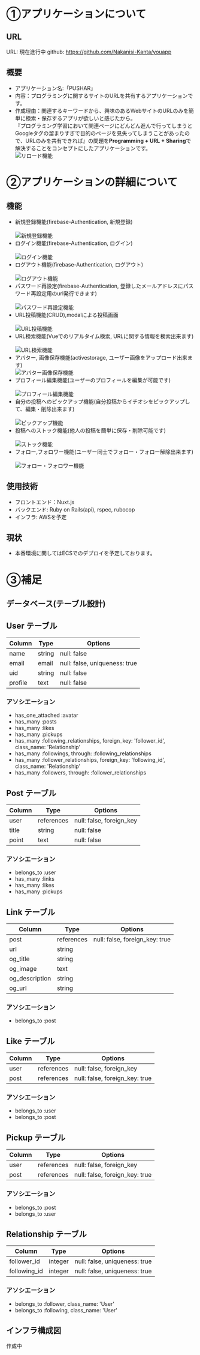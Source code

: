 # ①アプリケーションについて
## URL
URL:  現在進行中
github: https://github.com/Nakanisi-Kanta/youapp
## 概要
- アプリケーション名:「PUSHAR」
- 内容：プログラミングに関するサイトのURLを共有するアプリケーションです。
- 作成理由：関連するキーワードから、興味のあるWebサイトのURLのみを簡単に検索・保存するアプリが欲しいと感じたから。<br>『プログラミング学習において関連ページにどんどん進んで行ってしまうとGoogleタグの溜まりすぎで目的のページを見失ってしまうことがあったので、URLのみを共有できれば』の問題を**Programming + URL + Sharing**で解決することをコンセプトにしたアプリケーションです。<br>
![リロード機能](https://user-images.githubusercontent.com/35006561/91413161-aed96a80-e885-11ea-89a8-dcf338d116b3.gif)



# ②アプリケーションの詳細について
## 機能
- 新規登録機能(firebase-Authentication, 新規登録)<br><br>
![新規登録機能](https://gyazo.com/ad295d675060bbf4356320ec69a5c3df.gif)
- ログイン機能(firebase-Authentication, ログイン)<br><br>
![ログイン機能](https://gyazo.com/535fdcbc50e3b9710c17b7923c916609.gif)
- ログアウト機能(firebase-Authentication, ログアウト)<br><br>
![ログアウト機能](https://gyazo.com/528a8de7cc8e558a91f53e40f72241c6.gif)
- パスワード再設定(firebase-Authentication, 登録したメールアドレスにパスワード再設定用のurl発行できます)<br><br>
![パスワード再設定機能](https://gyazo.com/1bc73525b7caab26b293e53f16b7e63e.gif)
- URL投稿機能(CRUD),modalによる投稿画面<br><br>
![URL投稿機能](https://gyazo.com/a76b109fef5e4b5e6d18139a6ba05188.gif)
- URL検索機能(Vueでのリアルタイム検索, URLに関する情報を検索出来ます)<br><br>
![URL検索機能](https://gyazo.com/745d770be5a26a9aa4bd50d69782b387.gif)
- アバター, 画像保存機能(activestorage, ユーザー画像をアップロード出来ます)<br>
![アバター画像保存機能](https://gyazo.com/d945c09a2e5d2d24fd91298151656d2d.gif)
- プロフィール編集機能(ユーザーのプロフィールを編集が可能です)<br><br>
![プロフィール編集機能](https://gyazo.com/585c32b44dd14120077cf4fffe8f077e.gif)
- 自分の投稿へのピックアップ機能(自分投稿からイチオシをピックアップして、編集・削除出来ます)<br><br>
![ピックアップ機能](https://user-images.githubusercontent.com/35006561/91411711-ad0ea780-e883-11ea-88df-48a7ebd976c0.gif)
- 投稿へのストック機能(他人の投稿を簡単に保存・削除可能です)<br><br>
![ストック機能](https://gyazo.com/df2a1b29a8c3c283f1d34f6981f3b190.gif)
- フォロー,フォロワー機能(ユーザー同士でフォロー・フォロー解除出来ます)<br><br>
![フォロー・フォロワー機能](https://gyazo.com/8a2d435b93842b6c4ad41fdf890729d7.gif)

## 使用技術
- フロントエンド：Nuxt.js
- バックエンド: Ruby on Rails(api), rspec, rubocop
- インフラ: AWSを予定

## 現状
- 本番環境に関してはECSでのデプロイを予定しております。

# ③補足
## データベース(テーブル設計)
## User テーブル

| Column           | Type   | Options                       |
| ---------------- | ------ | ----------------------------- |
| name             | string | null: false                   |
| email            | email  | null: false, uniqueness: true |
| uid              | string | null: false                   |
| profile          | text   | null: false                   |


### アソシエーション

- has_one_attached :avatar
- has_many :posts
- has_many :likes
- has_many :pickups
- has_many :following_relationships, foreign_key: 'follower_id', class_name: 'Relationship'
- has_many :followings, through: :following_relationships
- has_many :follower_relationships, foreign_key: 'following_id', class_name: 'Relationship'
- has_many :followers, through: :follower_relationships

## Post テーブル

| Column         | Type       | Options                  |
| -------------- | ---------- | ------------------------ |
| user           | references | null: false, foreign_key |
| title          | string     | null: false              |
| point          | text       | null: false              |

### アソシエーション

- belongs_to :user
- has_many :links
- has_many :likes
- has_many :pickups

## Link テーブル

| Column        | Type       | Options                        |
| ------------- | ---------- | ------------------------------ |
| post          | references | null: false, foreign_key: true |
| url           | string     |                                |
| og_title      | string     |                                |
| og_image      | text       |                                |
| og_description| string     |                                |
| og_url        | string     |                                |

### アソシエーション

- belongs_to :post


## Like テーブル

| Column        | Type       | Options                        |
| ------------- | ---------- | ------------------------------ |
| user          | references | null: false, foreign_key       |
| post          | references | null: false, foreign_key: true | 

### アソシエーション

- belongs_to :user
- belongs_to :post


## Pickup テーブル

| Column        | Type       | Options                        |
| ------------- | ---------- | -----------------------------  |
| user          | references | null: false, foreign_key       |
| post          | references | null: false, foreign_key: true | 

### アソシエーション

- belongs_to :post
- belongs_to :user

## Relationship テーブル

| Column        | Type       | Options                        |
| ------------- | ---------- | -----------------------------  |
| follower_id   | integer    | null: false, uniqueness: true  |
| following_id  | integer    | null: false, uniqueness: true  |

### アソシエーション

- belongs_to :follower, class_name: 'User'
- belongs_to :following, class_name: 'User'

## インフラ構成図
作成中
